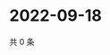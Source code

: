 # 2022-09-18

共 0 条

<!-- BEGIN WEIBO -->
<!-- 最后更新时间 Sun Sep 18 2022 19:15:01 GMT+0800 (China Standard Time) -->

<!-- END WEIBO -->
